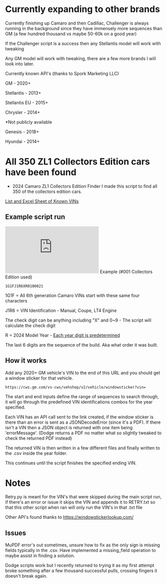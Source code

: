 # Currently expanding to other brands
Currently finishing up Camaro and then Cadillac, Challenger is always running in the background since they have immensely more sequences than GM (a few hundred thousand vs maybe 50-60k on a good year)

If the Challenger script is a success then any Stellantis model will work with tweaking

Any GM model will work with tweaking, there are a few more brands I will look into later.

Currently known API's (thanks to Spork Marketing LLC)

GM - 2020+

Stellantis - 2013+

Stellantis EU - 2015+

Chrysler - 2014+

*Not publicly available

Genesis - 2018+

Hyundai - 2014+

# All 350 ZL1 Collectors Edition cars have been found
* 2024 Camaro ZL1 Collectors Edition Finder
I made this script to find all 350 of the collectors edition cars.

[List and Excel Sheet of Known VINs](https://www.camaro6.com/forums/showthread.php?t=619436)

## Example script run
![Camaro VIN breakdown](https://www.camaro6.com/forums/attachment.php?attachmentid=1022448&stc=1&d=1583377227)
Example (#001 Collectors Edition used)
```
1G1FJ1R6XR0100021
```
1G1F = All 6th generation Camaro VINs start with these same four characters

J1R6 = VIN Identification - Manual, Coupe, LT4 Engine

The check digit can be anything including "X" and 0~9 - The script will calculate the check digit

R = 2024 Model Year - [Each year digit is predetermined](https://www.alldata.com/us/en/support/repair-collision/article/vin-to-year-chart)

The last 6 digits are the sequence of the build. Aka what order it was built.

## How it works
Add any 2020+ GM vehicle's VIN to the end of this URL and you should get a window sticker for that vehicle.
```
https://cws.gm.com/vs-cws/vehshop/v2/vehicle/windowsticker?vin=
```
The start and end inputs define the range of sequences to search through, it will go through the predefined VIN identifications combos for the year specified.

Each VIN has an API call sent to the link created, if the window sticker is there than an error is sent as a JSONDecodeError (since it's a PDF). If there isn't a VIN then a JSON object is returned with one item being 'errorMessage'. (Dodge returns a PDF no matter what so slightly tweaked to check the returned PDF instead)

The returned VIN is then written in a few different files and finally written to the .csv inside the year folder.

This continues until the script finishes the specified ending VIN.

# Notes
Retry.py is meant for the VIN's that were skipped during the main script run, if there's an error or issue it skips the VIN and appends it to RETRY.txt so that this other script when ran will only run the VIN's in that .txt file

Other API's found thanks to https://windowstickerlookup.com/

## Issues
MuPDF error's out sometimes, unsure how to fix as the only sign is missing fields typically in the .csv. Have implemented a missing_field operation to maybe assist in finding a solution.

Dodge scripts work but I recently returned to trying it as my first attempt broke something after a few thousand successful pulls, crossing fingers it doesn't break again.
